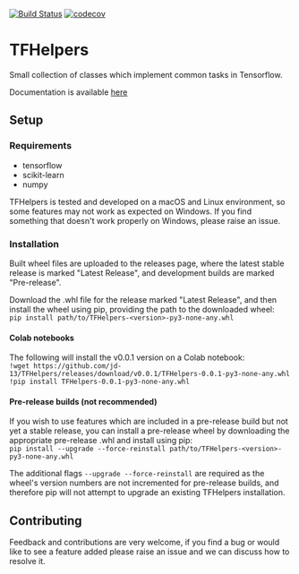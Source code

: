 [![Build Status](https://travis-ci.org/jd-13/TFHelpers.svg?branch=master)](https://travis-ci.org/jd-13/TFHelpers)
[![codecov](https://codecov.io/gh/jd-13/TFHelpers/branch/master/graph/badge.svg)](https://codecov.io/gh/jd-13/TFHelpers)


# TFHelpers
Small collection of classes which implement common tasks in Tensorflow.  

Documentation is available [here](https://jd-13.github.io/TFHelpers/)

## Setup
### Requirements
* tensorflow
* scikit-learn
* numpy

TFHelpers is tested and developed on a macOS and Linux environment, so some features may not work as
expected on Windows. If you find something that doesn't work properly on Windows, please raise an
issue.

### Installation
Built wheel files are uploaded to the releases page, where the latest stable release is marked
"Latest Release", and development builds are marked "Pre-release".

Download the .whl file for the release marked "Latest Release", and then install the wheel using
pip, providing the path to the downloaded wheel:  
`pip install path/to/TFHelpers-<version>-py3-none-any.whl`

#### Colab notebooks
The following will install the v0.0.1 version on a Colab notebook:  
`!wget https://github.com/jd-13/TFHelpers/releases/download/v0.0.1/TFHelpers-0.0.1-py3-none-any.whl`  
`!pip install TFHelpers-0.0.1-py3-none-any.whl`

#### Pre-release builds (not recommended)
If you wish to use features which are included in a pre-release build but not yet a stable release,
you can install a pre-release wheel by downloading the appropriate pre-release .whl and install
using pip:  
`pip install --upgrade --force-reinstall path/to/TFHelpers-<version>-py3-none-any.whl`

The additional flags `--upgrade --force-reinstall` are required as the wheel's version numbers are not
incremented for pre-release builds, and therefore pip will not attempt to upgrade an existing
TFHelpers installation.

## Contributing
Feedback and contributions are very welcome, if you find a bug or would like to see a feature added
please raise an issue and we can discuss how to resolve it.
